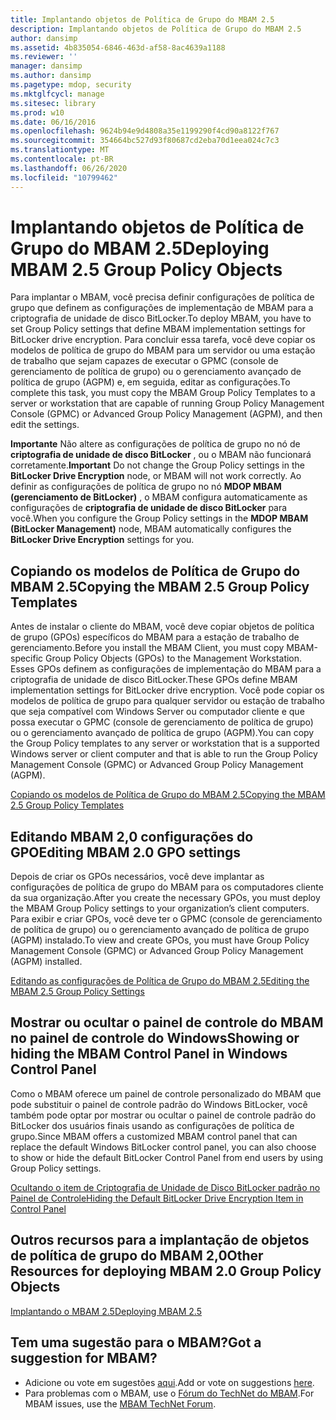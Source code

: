 ```yaml
---
title: Implantando objetos de Política de Grupo do MBAM 2.5
description: Implantando objetos de Política de Grupo do MBAM 2.5
author: dansimp
ms.assetid: 4b835054-6846-463d-af58-8ac4639a1188
ms.reviewer: ''
manager: dansimp
ms.author: dansimp
ms.pagetype: mdop, security
ms.mktglfcycl: manage
ms.sitesec: library
ms.prod: w10
ms.date: 06/16/2016
ms.openlocfilehash: 9624b94e9d4808a35e1199290f4cd90a8122f767
ms.sourcegitcommit: 354664bc527d93f80687cd2eba70d1eea024c7c3
ms.translationtype: MT
ms.contentlocale: pt-BR
ms.lasthandoff: 06/26/2020
ms.locfileid: "10799462"
---
```

# <span data-ttu-id="aa261-103">Implantando objetos de Política de Grupo do MBAM 2.5</span><span class="sxs-lookup"><span data-stu-id="aa261-103">Deploying MBAM 2.5 Group Policy Objects</span></span>


<span data-ttu-id="aa261-104">Para implantar o MBAM, você precisa definir configurações de política de grupo que definem as configurações de implementação de MBAM para a criptografia de unidade de disco BitLocker.</span><span class="sxs-lookup"><span data-stu-id="aa261-104">To deploy MBAM, you have to set Group Policy settings that define MBAM implementation settings for BitLocker drive encryption.</span></span> <span data-ttu-id="aa261-105">Para concluir essa tarefa, você deve copiar os modelos de política de grupo do MBAM para um servidor ou uma estação de trabalho que sejam capazes de executar o GPMC (console de gerenciamento de política de grupo) ou o gerenciamento avançado de política de grupo (AGPM) e, em seguida, editar as configurações.</span><span class="sxs-lookup"><span data-stu-id="aa261-105">To complete this task, you must copy the MBAM Group Policy Templates to a server or workstation that are capable of running Group Policy Management Console (GPMC) or Advanced Group Policy Management (AGPM), and then edit the settings.</span></span>

<span data-ttu-id="aa261-106">**Importante**  Não altere as configurações de política de grupo no nó de **criptografia de unidade de disco BitLocker** , ou o MBAM não funcionará corretamente.</span><span class="sxs-lookup"><span data-stu-id="aa261-106">**Important** Do not change the Group Policy settings in the **BitLocker Drive Encryption** node, or MBAM will not work correctly.</span></span> <span data-ttu-id="aa261-107">Ao definir as configurações de política de grupo no nó **MDOP MBAM (gerenciamento de BitLocker)** , o MBAM configura automaticamente as configurações de **criptografia de unidade de disco BitLocker** para você.</span><span class="sxs-lookup"><span data-stu-id="aa261-107">When you configure the Group Policy settings in the **MDOP MBAM (BitLocker Management)** node, MBAM automatically configures the **BitLocker Drive Encryption** settings for you.</span></span>

 

## <span data-ttu-id="aa261-108">Copiando os modelos de Política de Grupo do MBAM 2.5</span><span class="sxs-lookup"><span data-stu-id="aa261-108">Copying the MBAM 2.5 Group Policy Templates</span></span>


<span data-ttu-id="aa261-109">Antes de instalar o cliente do MBAM, você deve copiar objetos de política de grupo (GPOs) específicos do MBAM para a estação de trabalho de gerenciamento.</span><span class="sxs-lookup"><span data-stu-id="aa261-109">Before you install the MBAM Client, you must copy MBAM-specific Group Policy Objects (GPOs) to the Management Workstation.</span></span> <span data-ttu-id="aa261-110">Esses GPOs definem as configurações de implementação do MBAM para a criptografia de unidade de disco BitLocker.</span><span class="sxs-lookup"><span data-stu-id="aa261-110">These GPOs define MBAM implementation settings for BitLocker drive encryption.</span></span> <span data-ttu-id="aa261-111">Você pode copiar os modelos de política de grupo para qualquer servidor ou estação de trabalho que seja compatível com Windows Server ou computador cliente e que possa executar o GPMC (console de gerenciamento de política de grupo) ou o gerenciamento avançado de política de grupo (AGPM).</span><span class="sxs-lookup"><span data-stu-id="aa261-111">You can copy the Group Policy templates to any server or workstation that is a supported Windows server or client computer and that is able to run the Group Policy Management Console (GPMC) or Advanced Group Policy Management (AGPM).</span></span>

[<span data-ttu-id="aa261-112">Copiando os modelos de Política de Grupo do MBAM 2.5</span><span class="sxs-lookup"><span data-stu-id="aa261-112">Copying the MBAM 2.5 Group Policy Templates</span></span>](copying-the-mbam-25-group-policy-templates.md)

## <span data-ttu-id="aa261-113">Editando MBAM 2,0 configurações do GPO</span><span class="sxs-lookup"><span data-stu-id="aa261-113">Editing MBAM 2.0 GPO settings</span></span>


<span data-ttu-id="aa261-114">Depois de criar os GPOs necessários, você deve implantar as configurações de política de grupo do MBAM para os computadores cliente da sua organização.</span><span class="sxs-lookup"><span data-stu-id="aa261-114">After you create the necessary GPOs, you must deploy the MBAM Group Policy settings to your organization’s client computers.</span></span> <span data-ttu-id="aa261-115">Para exibir e criar GPOs, você deve ter o GPMC (console de gerenciamento de política de grupo) ou o gerenciamento avançado de política de grupo (AGPM) instalado.</span><span class="sxs-lookup"><span data-stu-id="aa261-115">To view and create GPOs, you must have Group Policy Management Console (GPMC) or Advanced Group Policy Management (AGPM) installed.</span></span>

[<span data-ttu-id="aa261-116">Editando as configurações de Política de Grupo do MBAM 2.5</span><span class="sxs-lookup"><span data-stu-id="aa261-116">Editing the MBAM 2.5 Group Policy Settings</span></span>](editing-the-mbam-25-group-policy-settings.md)

## <span data-ttu-id="aa261-117">Mostrar ou ocultar o painel de controle do MBAM no painel de controle do Windows</span><span class="sxs-lookup"><span data-stu-id="aa261-117">Showing or hiding the MBAM Control Panel in Windows Control Panel</span></span>


<span data-ttu-id="aa261-118">Como o MBAM oferece um painel de controle personalizado do MBAM que pode substituir o painel de controle padrão do Windows BitLocker, você também pode optar por mostrar ou ocultar o painel de controle padrão do BitLocker dos usuários finais usando as configurações de política de grupo.</span><span class="sxs-lookup"><span data-stu-id="aa261-118">Since MBAM offers a customized MBAM control panel that can replace the default Windows BitLocker control panel, you can also choose to show or hide the default BitLocker Control Panel from end users by using Group Policy settings.</span></span>

[<span data-ttu-id="aa261-119">Ocultando o item de Criptografia de Unidade de Disco BitLocker padrão no Painel de Controle</span><span class="sxs-lookup"><span data-stu-id="aa261-119">Hiding the Default BitLocker Drive Encryption Item in Control Panel</span></span>](hiding-the-default-bitlocker-drive-encryption-item-in-control-panel-mbam-25.md)

## <span data-ttu-id="aa261-120">Outros recursos para a implantação de objetos de política de grupo do MBAM 2,0</span><span class="sxs-lookup"><span data-stu-id="aa261-120">Other Resources for deploying MBAM 2.0 Group Policy Objects</span></span>


[<span data-ttu-id="aa261-121">Implantando o MBAM 2.5</span><span class="sxs-lookup"><span data-stu-id="aa261-121">Deploying MBAM 2.5</span></span>](deploying-mbam-25.md)

## <span data-ttu-id="aa261-122">Tem uma sugestão para o MBAM?</span><span class="sxs-lookup"><span data-stu-id="aa261-122">Got a suggestion for MBAM?</span></span>
- <span data-ttu-id="aa261-123">Adicione ou vote em sugestões [aqui](http://mbam.uservoice.com/forums/268571-microsoft-bitlocker-administration-and-monitoring).</span><span class="sxs-lookup"><span data-stu-id="aa261-123">Add or vote on suggestions [here](http://mbam.uservoice.com/forums/268571-microsoft-bitlocker-administration-and-monitoring).</span></span> 
- <span data-ttu-id="aa261-124">Para problemas com o MBAM, use o [Fórum do TechNet do MBAM](https://social.technet.microsoft.com/Forums/home?forum=mdopmbam).</span><span class="sxs-lookup"><span data-stu-id="aa261-124">For MBAM issues, use the [MBAM TechNet Forum](https://social.technet.microsoft.com/Forums/home?forum=mdopmbam).</span></span>

 

 





